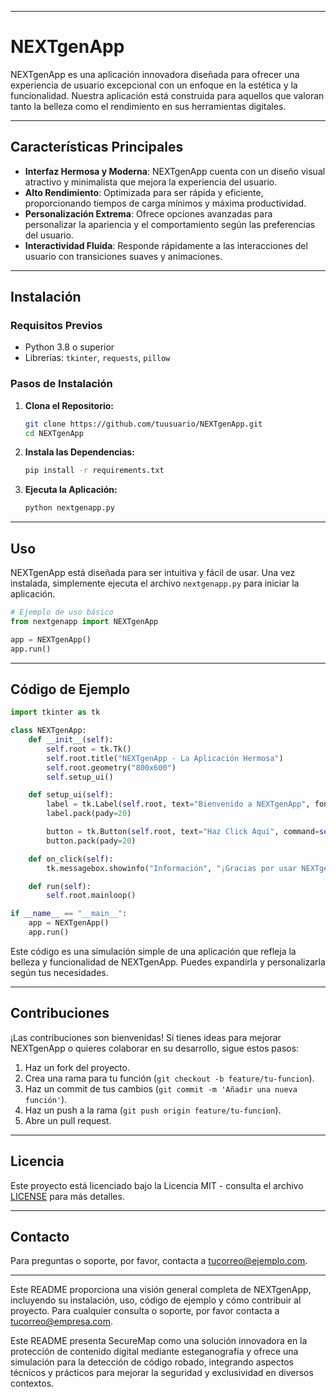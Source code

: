 
---

# **NEXTgenApp**

NEXTgenApp es una aplicación innovadora diseñada para ofrecer una experiencia de usuario excepcional con un enfoque en la estética y la funcionalidad. Nuestra aplicación está construida para aquellos que valoran tanto la belleza como el rendimiento en sus herramientas digitales.

---

## **Características Principales**

- **Interfaz Hermosa y Moderna**: NEXTgenApp cuenta con un diseño visual atractivo y minimalista que mejora la experiencia del usuario.
- **Alto Rendimiento**: Optimizada para ser rápida y eficiente, proporcionando tiempos de carga mínimos y máxima productividad.
- **Personalización Extrema**: Ofrece opciones avanzadas para personalizar la apariencia y el comportamiento según las preferencias del usuario.
- **Interactividad Fluida**: Responde rápidamente a las interacciones del usuario con transiciones suaves y animaciones.

---

## **Instalación**

### **Requisitos Previos**

- Python 3.8 o superior
- Librerías: `tkinter`, `requests`, `pillow`

### **Pasos de Instalación**

1. **Clona el Repositorio:**
   ```bash
   git clone https://github.com/tuusuario/NEXTgenApp.git
   cd NEXTgenApp
   ```

2. **Instala las Dependencias:**
   ```bash
   pip install -r requirements.txt
   ```

3. **Ejecuta la Aplicación:**
   ```bash
   python nextgenapp.py
   ```

---

## **Uso**

NEXTgenApp está diseñada para ser intuitiva y fácil de usar. Una vez instalada, simplemente ejecuta el archivo `nextgenapp.py` para iniciar la aplicación.

```python
# Ejemplo de uso básico
from nextgenapp import NEXTgenApp

app = NEXTgenApp()
app.run()
```

---

## **Código de Ejemplo**

```python
import tkinter as tk

class NEXTgenApp:
    def __init__(self):
        self.root = tk.Tk()
        self.root.title("NEXTgenApp - La Aplicación Hermosa")
        self.root.geometry("800x600")
        self.setup_ui()

    def setup_ui(self):
        label = tk.Label(self.root, text="Bienvenido a NEXTgenApp", font=("Helvetica", 24))
        label.pack(pady=20)

        button = tk.Button(self.root, text="Haz Click Aquí", command=self.on_click, font=("Helvetica", 16))
        button.pack(pady=20)

    def on_click(self):
        tk.messagebox.showinfo("Información", "¡Gracias por usar NEXTgenApp!")

    def run(self):
        self.root.mainloop()

if __name__ == "__main__":
    app = NEXTgenApp()
    app.run()
```

Este código es una simulación simple de una aplicación que refleja la belleza y funcionalidad de NEXTgenApp. Puedes expandirla y personalizarla según tus necesidades.

---

## **Contribuciones**

¡Las contribuciones son bienvenidas! Si tienes ideas para mejorar NEXTgenApp o quieres colaborar en su desarrollo, sigue estos pasos:

1. Haz un fork del proyecto.
2. Crea una rama para tu función (`git checkout -b feature/tu-funcion`).
3. Haz un commit de tus cambios (`git commit -m 'Añadir una nueva función'`).
4. Haz un push a la rama (`git push origin feature/tu-funcion`).
5. Abre un pull request.

---

## **Licencia**

Este proyecto está licenciado bajo la Licencia MIT - consulta el archivo [LICENSE](LICENSE) para más detalles.

---

## **Contacto**

Para preguntas o soporte, por favor, contacta a [tucorreo@ejemplo.com](mailto:tucorreo@ejemplo.com).

---

Este README proporciona una visión general completa de NEXTgenApp, incluyendo su instalación, uso, código de ejemplo y cómo contribuir al proyecto.
Para cualquier consulta o soporte, por favor contacta a tucorreo@empresa.com.

Este README presenta SecureMap como una solución innovadora en la protección de contenido digital mediante esteganografía y ofrece una simulación para la detección de código robado, integrando aspectos técnicos y prácticos para mejorar la seguridad y exclusividad en diversos contextos.
